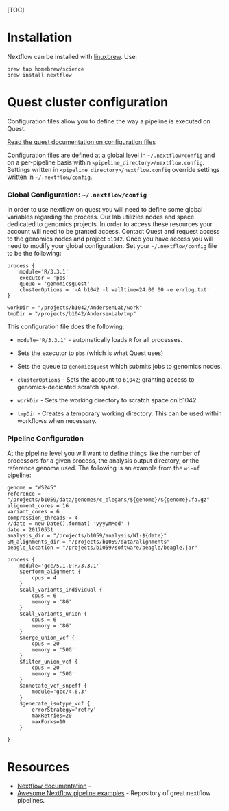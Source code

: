 [TOC]

# Installation

Nextflow can be installed with [linuxbrew](quest-linuxbrew). Use:

```
brew tap homebrew/science
brew install nextflow
```

# Quest cluster configuration

Configuration files allow you to define the way a pipeline is executed on Quest. 

[Read the quest documentation on configuration files](https://www.nextflow.io/docs/latest/config.html)

Configuration files are defined at a global level in `~/.nextflow/config` and on a per-pipeline basis within `<pipeline_directory>/nextflow.config`. Settings written in `<pipeline_directory>/nextflow.config` override settings written in `~/.nextflow/config`.

### Global Configuration: `~/.nextflow/config`

In order to use nextflow on quest you will need to define some global variables regarding the process. Our lab utilizies nodes and space dedicated to genomics projects. In order to access these resources your account will need to be granted access. Contact Quest and request access to the genomics nodes and project `b1042`. Once you have access you will need to modify your global configuration. Set your `~/.nextflow/config` file to be the following:

```
process {
    module='R/3.3.1'
    executor = 'pbs'
    queue = 'genomicsguest'
    clusterOptions = '-A b1042 -l walltime=24:00:00 -e errlog.txt'
}

workDir = "/projects/b1042/AndersenLab/work"
tmpDir = "/projects/b1042/AndersenLab/tmp"

```

This configuration file does the following:

* `module='R/3.3.1'` - automatically loads `R` for all processes.
* Sets the executor to `pbs` (which is what Quest uses)
* Sets the queue to `genomicsguest` which submits jobs to genomics nodes.
* `clusterOptions` - Sets the account to `b1042`; granting access to genomics-dedicated scratch space.

* `workDir` - Sets the working directory to scratch space on b1042.
* `tmpDir` - Creates a temporary working directory. This can be used within workflows when necessary.

### Pipeline Configuration

At the pipeline level you will want to define things like the number of processors for a given process, the analysis output directory, or the reference genome used. The following is an example from the `wi-nf` pipeline:

```
genome = "WS245"
reference = "/projects/b1059/data/genomes/c_elegans/${genome}/${genome}.fa.gz"
alignment_cores = 16
variant_cores = 6
compression_threads = 4
//date = new Date().format( 'yyyyMMdd' )
date = 20170531
analysis_dir = "/projects/b1059/analysis/WI-${date}"
SM_alignments_dir = "/projects/b1059/data/alignments"
beagle_location = "/projects/b1059/software/beagle/beagle.jar"

process {
    module='gcc/5.1.0:R/3.3.1'
    $perform_alignment {
        cpus = 4
    }
    $call_variants_individual {
        cpus = 6
        memory = '8G'
    }
    $call_variants_union {
        cpus = 6
        memory = '8G'
    }
    $merge_union_vcf {
        cpus = 20
        memory = '50G'
    }
    $filter_union_vcf {
        cpus = 20
        memory = '50G'
    }
    $annotate_vcf_snpeff {
        module='gcc/4.6.3'
    }
    $generate_isotype_vcf {
        errorStrategy='retry'
        maxRetries=20
        maxForks=10
    }

}
```

# Resources

* [Nextflow documentation](https://www.nextflow.io/docs/latest/) - 
* [Awesome Nextflow pipeline examples](https://github.com/nextflow-io/awesome-nextflow) - Repository of great nextflow pipelines.

